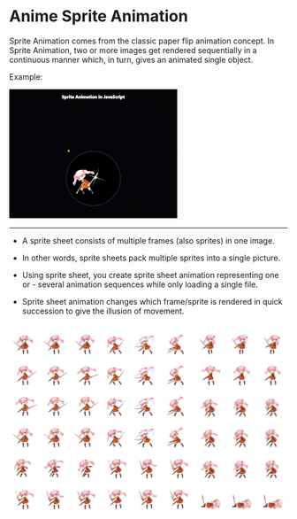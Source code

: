 # Anime Sprite Animation

Sprite Animation comes from the classic paper flip animation concept.
In Sprite Animation, two or more images get rendered sequentially in a continuous manner which, in turn, gives an animated single object.

Example:

![example](./example.gif)

---

- A sprite sheet consists of multiple frames (also sprites) in one image.

- In other words, sprite sheets pack multiple sprites into a single picture.

- Using sprite sheet, you create sprite sheet animation representing one or - several animation sequences while only loading a single file.

- Sprite sheet animation changes which frame/sprite is rendered in quick succession to give the illusion of movement.

![sheet](./img/sword.png)